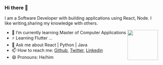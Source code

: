 
<!--
**akashhkrishh/akashhkrishh** is a ✨ _special_ ✨ repository because its `README.md` (this file) appears on your GitHub profile.

Here are some ideas to get you started:

- 🔭 I’m currently working on ...

- 👯 I’m looking to collaborate on ...
- 🤔 I’m looking for help with ...
- 💬 Ask me about ...
- 📫 How to reach me: ...
- 😄 Pronouns: ...
- ⚡ Fun fact: ...
-->

### Hi there 👋

I am a Software Developer with building applications using React, Node. 
I like writing,sharing my knowledge with others.

<img align ="right" src = "https://img.freepik.com/free-vector/hand-drawn-flat-design-anarchy-symbol_23-2149244761.jpg?w=740" width="100" height="100">

- 🌱 I’m currently learning Master of Computer Applications
- ⚡ Learning Flutter ...
- 💬 Ask me about React | Python | Java
- 📫 How to reach me: [Github](https://github.com/akashhkrishh), [Twitter](https://twitter.com/akashhkrishh), [Linkedin](https://www.linkedin.com/in/akashhkrishh/)
- 😄 Pronouns:  He/him


<!--START_SECTION:activity-->

<!--END_SECTION:activity-->



